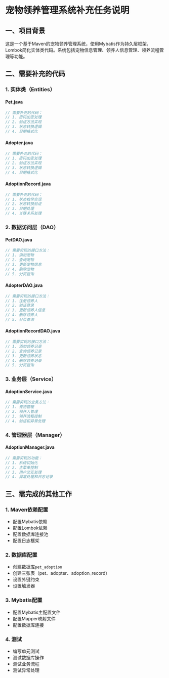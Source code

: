 # 宠物领养管理系统补充任务说明

## 一、项目背景

这是一个基于Maven的宠物领养管理系统，使用Mybatis作为持久层框架，Lombok简化实体类代码。系统包括宠物信息管理、领养人信息管理、领养流程管理等功能。

## 二、需要补充的代码

### 1. 实体类（Entities）

#### Pet.java
```java
// 需要补充的代码：
// 1. 密码加密处理
// 2. 验证方法实现
// 3. 状态转换逻辑
// 4. 日期格式化
```

#### Adopter.java
```java
// 需要补充的代码：
// 1. 密码加密处理
// 2. 验证方法实现
// 3. 状态转换逻辑
// 4. 日期格式化
```

#### AdoptionRecord.java
```java
// 需要补充的代码：
// 1. 状态枚举实现
// 2. 状态转换验证
// 3. 日期处理
// 4. 关联关系处理
```

### 2. 数据访问层（DAO）

#### PetDAO.java
```java
// 需要实现的接口方法：
// 1. 添加宠物
// 2. 查询宠物
// 3. 更新宠物信息
// 4. 删除宠物
// 5. 分页查询
```

#### AdopterDAO.java
```java
// 需要实现的接口方法：
// 1. 注册领养人
// 2. 验证登录
// 3. 更新领养人信息
// 4. 删除领养人
// 5. 分页查询
```

#### AdoptionRecordDAO.java
```java
// 需要实现的接口方法：
// 1. 添加领养记录
// 2. 查询领养记录
// 3. 更新领养状态
// 4. 删除领养记录
// 5. 分页查询
```

### 3. 业务层（Service）

#### AdoptionService.java
```java
// 需要实现的业务方法：
// 1. 宠物管理
// 2. 领养人管理
// 3. 领养流程控制
// 4. 验证和异常处理
```

### 4. 管理器层（Manager）

#### AdoptionManager.java
```java
// 需要实现的功能：
// 1. 系统初始化
// 2. 主菜单控制
// 3. 用户交互处理
// 4. 异常处理和日志记录
```

## 三、需完成的其他工作

### 1. Maven依赖配置
- 配置Mybatis依赖
- 配置Lombok依赖
- 配置数据库连接池
- 配置日志框架

### 2. 数据库配置
- 创建数据库`pet_adoption`
- 创建三张表（pet、adopter、adoption_record）
- 设置外键约束
- 设置触发器

### 3. Mybatis配置
- 配置Mybatis主配置文件
- 配置Mapper映射文件
- 配置数据库连接

### 4. 测试
- 编写单元测试
- 测试数据库操作
- 测试业务流程
- 测试异常处理
